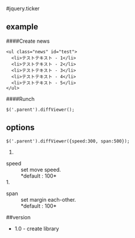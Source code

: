 #jquery.ticker

## example

####Create news

  ```
  <ul class="news" id="test">
    <li>テストテキスト - 1</li>
    <li>テストテキスト - 2</li>
    <li>テストテキスト - 3</li>
    <li>テストテキスト - 4</li>
    <li>テストテキスト - 5</li>
  </ul>
  ```
  
####Runch  
  ```
  $('.parent').diffViewer();
  ```
  
## options

```
$('.parent').diffViewer({speed:300, span:500});
```

1. <dl>
<dt>speed<dt>
<dd>set move speed.</dd>
<dd>*default : 100*</dd>
</dl>
1. <dl>
  <dt>span<dt>
  <dd>set margin each-other.</dd>
  <dd>*default : 100*</dd>
  </dl>


##version
- 1.0 - create library